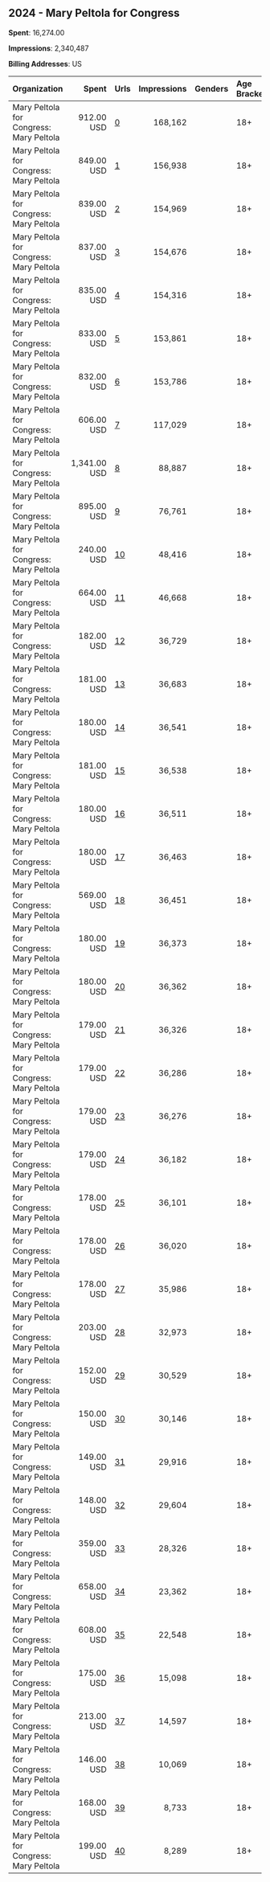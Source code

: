 ## 2024 - Mary Peltola for Congress 
**Spent**: 16,274.00

**Impressions**: 2,340,487

**Billing Addresses**: US

|Organization|Spent|Urls|Impressions|Genders|Age Brackets|Country Codes|
|:---|---:|:---|---:|:---|:---|:---|
|Mary Peltola for Congress: Mary Peltola|912.00 USD|[0](https://www.snap.com/political-ads/asset/6cf8b17670898fbf5970d0ec1bc992bfe85003286487503861d7e6bec8c8796a?mediaType=jpeg)|168,162||18+|united states|
|Mary Peltola for Congress: Mary Peltola|849.00 USD|[1](https://www.snap.com/political-ads/asset/028239bd7341b177fb62a5205f53685a5bc8035a607443b70dfef806b1bc83ed?mediaType=png)|156,938||18+|united states|
|Mary Peltola for Congress: Mary Peltola|839.00 USD|[2](https://www.snap.com/political-ads/asset/d87cacbf5f8cd8e4b4b8af65f8af2d3396a5cd9440d3b859a9c0b598a4614d06?mediaType=png)|154,969||18+|united states|
|Mary Peltola for Congress: Mary Peltola|837.00 USD|[3](https://www.snap.com/political-ads/asset/6e5f7a98fdf54366329873333ca03af847df5eb112c35866ea011830229a9387?mediaType=png)|154,676||18+|united states|
|Mary Peltola for Congress: Mary Peltola|835.00 USD|[4](https://www.snap.com/political-ads/asset/d305fb3a9a0287aca6d3317570fa181cdb91b20c8813a5c6aebe78177ec1be3e?mediaType=png)|154,316||18+|united states|
|Mary Peltola for Congress: Mary Peltola|833.00 USD|[5](https://www.snap.com/political-ads/asset/d26fe8659ea5478e165b84346d72ff1fbd37227e64087e5e2ed826fbf0ec2056?mediaType=png)|153,861||18+|united states|
|Mary Peltola for Congress: Mary Peltola|832.00 USD|[6](https://www.snap.com/political-ads/asset/aac646e38cf162b2cc9b5921696b61b2268e3f2137e92af342f132325b56daa8?mediaType=png)|153,786||18+|united states|
|Mary Peltola for Congress: Mary Peltola|606.00 USD|[7](https://www.snap.com/political-ads/asset/f112f76f7edafe99122f3e85e709a997874bb5dcbdbba457d2a7ef0e251656c7?mediaType=png)|117,029||18+|united states|
|Mary Peltola for Congress: Mary Peltola|1,341.00 USD|[8](https://www.snap.com/political-ads/asset/335ba440bdef021fb460a81b24eab2531170e5933fb37cc9cbf78b65f8a377ab?mediaType=png)|88,887||18+|united states|
|Mary Peltola for Congress: Mary Peltola|895.00 USD|[9](https://www.snap.com/political-ads/asset/335ba440bdef021fb460a81b24eab2531170e5933fb37cc9cbf78b65f8a377ab?mediaType=png)|76,761||18+|united states|
|Mary Peltola for Congress: Mary Peltola|240.00 USD|[10](https://www.snap.com/political-ads/asset/80ff3f7047a722510123f59f722b55fb8995bf2f82c7004d126d4073b24074b2?mediaType=png)|48,416||18+|united states|
|Mary Peltola for Congress: Mary Peltola|664.00 USD|[11](https://www.snap.com/political-ads/asset/336f52d779ce1ff045406add6d541a8636359701d4376d2fe125f9e951629181?mediaType=jpeg)|46,668||18+|united states|
|Mary Peltola for Congress: Mary Peltola|182.00 USD|[12](https://www.snap.com/political-ads/asset/e5c401efbdaebf24895c787e2242d265d8ddf15ce78fa2823908b843c7e7e6f4?mediaType=png)|36,729||18+|united states|
|Mary Peltola for Congress: Mary Peltola|181.00 USD|[13](https://www.snap.com/political-ads/asset/d47eadaa2cfc03f59e360d89f1c0b03d8dce033dd0704eb7d5b27c1adef86069?mediaType=png)|36,683||18+|united states|
|Mary Peltola for Congress: Mary Peltola|180.00 USD|[14](https://www.snap.com/political-ads/asset/e722a6033ef79a22673ecaebb5f419b9716ef40a3ea7deaff4f99a9ba216cdd8?mediaType=png)|36,541||18+|united states|
|Mary Peltola for Congress: Mary Peltola|181.00 USD|[15](https://www.snap.com/political-ads/asset/7d55d8722e5a063d14aff91b2c6830fa6111b071654891380dc05043d5883233?mediaType=png)|36,538||18+|united states|
|Mary Peltola for Congress: Mary Peltola|180.00 USD|[16](https://www.snap.com/political-ads/asset/4e73ccd379e8f19b2c0203fa42fda4db3efb017a886b7e5f29a0c063614b378a?mediaType=png)|36,511||18+|united states|
|Mary Peltola for Congress: Mary Peltola|180.00 USD|[17](https://www.snap.com/political-ads/asset/49440672a772dedd2721efb75c75a0d54d2ca7b10c0df011e2bfd6e6f19c43cc?mediaType=png)|36,463||18+|united states|
|Mary Peltola for Congress: Mary Peltola|569.00 USD|[18](https://www.snap.com/political-ads/asset/336f52d779ce1ff045406add6d541a8636359701d4376d2fe125f9e951629181?mediaType=jpeg)|36,451||18+|united states|
|Mary Peltola for Congress: Mary Peltola|180.00 USD|[19](https://www.snap.com/political-ads/asset/430120d60f4a3230f5115b4868c5a0e94ddcb9d60ef1b1c3c4f19e9266645239?mediaType=png)|36,373||18+|united states|
|Mary Peltola for Congress: Mary Peltola|180.00 USD|[20](https://www.snap.com/political-ads/asset/36ac929387b315e643f286c9e194fafa3f39a038d2c471ae8c948b8a84d3018d?mediaType=png)|36,362||18+|united states|
|Mary Peltola for Congress: Mary Peltola|179.00 USD|[21](https://www.snap.com/political-ads/asset/98485bd32ab0eb64cb7a8fe3be6a13cdfe4f120d50e485fb98884dc3581604b5?mediaType=png)|36,326||18+|united states|
|Mary Peltola for Congress: Mary Peltola|179.00 USD|[22](https://www.snap.com/political-ads/asset/8ca4b00369f63e5010f09735046f9099c4e7dcea94da7f3460fdcdce0fb400fa?mediaType=png)|36,286||18+|united states|
|Mary Peltola for Congress: Mary Peltola|179.00 USD|[23](https://www.snap.com/political-ads/asset/49f6c66a7304e6796a78f5dc4d858007a598cd3491b886d366e34d9e72df5346?mediaType=png)|36,276||18+|united states|
|Mary Peltola for Congress: Mary Peltola|179.00 USD|[24](https://www.snap.com/political-ads/asset/ff1a22719ac12e4f3e4421da66e0f144837ac11639d4f9068e4b25cb028db663?mediaType=png)|36,182||18+|united states|
|Mary Peltola for Congress: Mary Peltola|178.00 USD|[25](https://www.snap.com/political-ads/asset/a211cba4886fd4036e56114c7e876d0beada0fb9bd691f37ef0b2ef4fe7c65c4?mediaType=png)|36,101||18+|united states|
|Mary Peltola for Congress: Mary Peltola|178.00 USD|[26](https://www.snap.com/political-ads/asset/db42f2b3d3a7e06e7fea06f1e484d0d1fbcec2ba6e523c2b14b96c901e71293a?mediaType=png)|36,020||18+|united states|
|Mary Peltola for Congress: Mary Peltola|178.00 USD|[27](https://www.snap.com/political-ads/asset/a076caa60f0fa96e65ec246ad0af555c76ce1547e89ca656288e29f5056797d2?mediaType=png)|35,986||18+|united states|
|Mary Peltola for Congress: Mary Peltola|203.00 USD|[28](https://www.snap.com/political-ads/asset/f8c03653cf3a0c19c81c3d054cf535115f55b0a42b3d3308e78225310c4bbd35?mediaType=png)|32,973||18+|united states|
|Mary Peltola for Congress: Mary Peltola|152.00 USD|[29](https://www.snap.com/political-ads/asset/53fd301b84d1127f3835035761a7ff0904faaa69d89a77db341cac1ad951daee?mediaType=png)|30,529||18+|united states|
|Mary Peltola for Congress: Mary Peltola|150.00 USD|[30](https://www.snap.com/political-ads/asset/b728cf2cdfad9df866b86f837ce1084c5e23fd2d1152e767906670d58b5911c8?mediaType=png)|30,146||18+|united states|
|Mary Peltola for Congress: Mary Peltola|149.00 USD|[31](https://www.snap.com/political-ads/asset/e14fc2f01132ea003038406979db52b6b40bcc1499cc161b8748d45db668c664?mediaType=png)|29,916||18+|united states|
|Mary Peltola for Congress: Mary Peltola|148.00 USD|[32](https://www.snap.com/political-ads/asset/fec991d8118a2f03171196ef49f607b868fff93d8aa8b34d3301e9ffd70b0813?mediaType=png)|29,604||18+|united states|
|Mary Peltola for Congress: Mary Peltola|359.00 USD|[33](https://www.snap.com/political-ads/asset/829a4ebb43008094bc46e144229ad3ad59abca044e337038e688590f7730ff7a?mediaType=png)|28,326||18+|united states|
|Mary Peltola for Congress: Mary Peltola|658.00 USD|[34](https://www.snap.com/political-ads/asset/336f52d779ce1ff045406add6d541a8636359701d4376d2fe125f9e951629181?mediaType=jpeg)|23,362||18+|united states|
|Mary Peltola for Congress: Mary Peltola|608.00 USD|[35](https://www.snap.com/political-ads/asset/335ba440bdef021fb460a81b24eab2531170e5933fb37cc9cbf78b65f8a377ab?mediaType=png)|22,548||18+|united states|
|Mary Peltola for Congress: Mary Peltola|175.00 USD|[36](https://www.snap.com/political-ads/asset/829a4ebb43008094bc46e144229ad3ad59abca044e337038e688590f7730ff7a?mediaType=png)|15,098||18+|united states|
|Mary Peltola for Congress: Mary Peltola|213.00 USD|[37](https://www.snap.com/political-ads/asset/26f165893d8baad35d1402c54882c410aaa0506648ef3caeb355e69335642173?mediaType=png)|14,597||18+|united states|
|Mary Peltola for Congress: Mary Peltola|146.00 USD|[38](https://www.snap.com/political-ads/asset/06f14a284a45141531f4a683af855fc1377d5f4d76aa5c244b7bf863bb4b8f32?mediaType=png)|10,069||18+|united states|
|Mary Peltola for Congress: Mary Peltola|168.00 USD|[39](https://www.snap.com/political-ads/asset/26f165893d8baad35d1402c54882c410aaa0506648ef3caeb355e69335642173?mediaType=png)|8,733||18+|united states|
|Mary Peltola for Congress: Mary Peltola|199.00 USD|[40](https://www.snap.com/political-ads/asset/06f14a284a45141531f4a683af855fc1377d5f4d76aa5c244b7bf863bb4b8f32?mediaType=png)|8,289||18+|united states|
